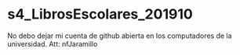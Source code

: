 # s4_LibrosEscolares_201910
No debo dejar mi cuenta de github abierta en los computadores de la universidad. Att: nfJaramillo
